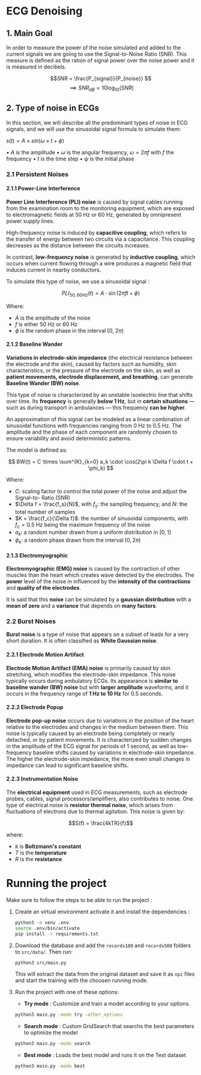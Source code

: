 # ECG Denoising

## 1. Main Goal

In order to measure the power of the noise simulated and added to the current signals we are going to use the Signal-to-Noise Ratio (SNR). This measure is defined as the ration of signal power over the noise power and it is measured in decibels.

$$SNR = \frac{P_{signal}}{P_{noise}} $$
$$\implies {SNR}_{dB} = 10\log _{10}(SNR)$$

## 2. Type of noise in ECGs

In this section, we will describe all the predominant types of noise in ECG signals, and we will use the sinusoidal signal formula to simulate them:

$s(t)=A×sin⁡(\omega \times t+\phi)$

• $A$ is the amplitude
• $\omega$ is the angular frequency, $\omega = 2\pi f$ with $f$ the frequency
• $t$ is the time step
• $\psi$ is the initial phase
### 2.1 Persistent Noises

#### 2.1.1 Power-Line Interference  

**Power Line Interference (PLI) noise** is caused by signal cables running from the examination room to the monitoring equipment, which are exposed to electromagnetic fields at 50 Hz or 60 Hz, generated by omnipresent power supply lines.

High-frequency noise is induced by **capacitive coupling**, which refers to the transfer of energy between two circuits via a capacitance. This coupling decreases as the distance between the circuits increases.

In contrast, **low-frequency noise** is generated by **inductive coupling**, which occurs when current flowing through a wire produces a magnetic field that induces current in nearby conductors.

To simulate this type of noise, we use a sinusoidal signal :

$$
PLI_{50,60Hz}(t) = A \cdot \sin(2\pi f t + \phi)
$$

Where:

- $A$ is the amplitude of the noise  
- $f$ is either 50 Hz or 60 Hz  
- $\phi$ is the random phase in the interval $[0,\ 2\pi)$


#### 2.1.2 Baseline Wander  

**Variations in electrode-skin impedance** (the electrical resistance between the electrode and the skin), caused by factors such as humidity, skin characteristics, or the pressure of the electrode on the skin, as well as **patient movements, electrode displacement, and breathing**, can generate **Baseline Wander (BW) noise**.

This type of noise is characterized by an unstable isoelectric line that shifts over time. Its **frequency** is generally **below 1 Hz**, but in **certain situations** — such as during transport in ambulances — this frequency **can be higher**.

An approximation of this signal can be modeled as a linear combination of sinusoidal functions with frequencies ranging from 0 Hz to 0.5 Hz. The amplitude and the phase of each component are randomly chosen to ensure variability and avoid deterministic patterns.

The model is defined as:

$$
BW(t) = C \times \sum^{K}_{k=0} a_k \cdot \cos(2\pi k \Delta f \cdot t + \phi_k)
$$

Where:

- $C$: scaling factor to control the total power of the noise and adjust the Signal-to- Ratio (SNR)  
- $\Delta f = \frac{f_s}{N}$, with $f_s$: the sampling frequency, and $N$: the total number of samples  
- $K = \frac{f_c}{\Delta f}$: the number of sinusoidal components, with $f_c = 0.5$ Hz being the maximum frequency of the noise  
- $a_k$: a random number drawn from a uniform distribution in $[0, 1]$  
- $\phi_k$: a random phase drawn from the interval $[0, 2\pi)$  

#### 2.1.3 Electromyographic  

**Electromyographic (EMG) noise** is caused by the contraction of other muscles than the heart which creates wave detected by the electrodes. The **power** level of the noise in influenced by the **intensity of the contractions** and **quality of the electrodes**.

It is said that this **noise** can be simulated by a **gaussian distribution** with a **mean of zero** and a **variance** that depends on **many factors**.

### 2.2 Burst Noises

**Burst noise** is a type of noise that appears on a subset of leads for a very short duration. It is often classified as **White Gaussian noise**.


#### 2.2.1 Electrode Motion Artifact 

**Electrode Motion Artifact (EMA) noise** is primarily caused by skin stretching, which modifies the electrode-skin impedance. This noise typically occurs during ambulatory ECGs. Its appearance is **similar to baseline wander (BW) noise** but with **larger amplitude** waveforms, and it occurs in the frequency range of **1 Hz to 10 Hz** for 0.5 seconds.

#### 2.2.2 Electrode Popup 

**Electrode pop-up noise** occurs due to variations in the position of the heart relative to the electrodes and changes in the medium between them. This noise is typically caused by an electrode being completely or nearly detached, or by patient movements.
It is characterized by sudden changes in the amplitude of the ECG signal for periods of 1 second, as well as low-frequency baseline shifts caused by variations in electrode-skin impedance. The higher the electrode-skin impedance, the more even small changes in impedance can lead to significant baseline shifts.

#### 2.2.3 Instrumentation Noise

The **electrical equipment** used in ECG measurements, such as electrode probes, cables, signal processors/amplifiers, also contributes to noise. 
One type of electrical noise is **resistor thermal noise**, which arises from fluctuations of electrons due to thermal agitation. 
This noise is given by:

$$S(f) = \frac{4kTR}{f}$$

where:
- $k$ is **Boltzmann's constant**
- $T$ is the **temperature**
- $R$ is the **resistance**


# Running the project

Make sure to follow the steps to be able to run the project  :
    
1. Create an virtual environment activate it and install the dependencies : 
    ```bash
    python3 -m venv .env
    source .env/bin/activate
    pip install -r requirements.txt
    ```

2. Download the database and add the `records100` and `records500` folders to `src/data/`. Then run: 
    ```bash
    python3 src/main.py
    ```
   This will extract the data from the original dataset and save it as `npz` files and start the training with the choosen running mode.

3. Run the project with one of these options:
    - **Try mode** : Customize and train a model according to your options. 
    ```bash
    python3 main.py -mode try -other_options
    ```
    
    - **Search mode** : Custom GridSearch that searchs the best parameters to optimize the model
    ```bash
    python3 main.py -mode search 
    ```

    - **Best mode** : Loads the best model and runs it on the Test dataset
    ```bash
    python3 main.py -mode best
    ```
